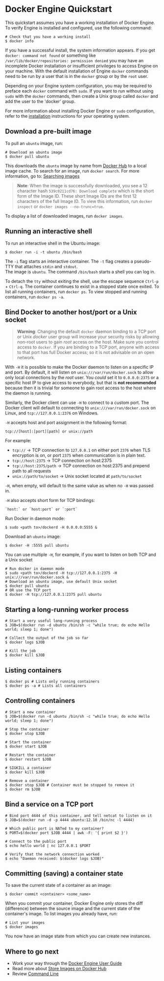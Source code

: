 <!--[metadata]>
+++
aliases = ["/engine/userguide/basics/"]
title = "Quickstart"
description = "Common usage and commands"
keywords = ["Examples, Usage, basic commands, docker, documentation,  examples"]
[menu.main]
parent = "engine_use"
weight=-90
+++
<![end-metadata]-->

# Docker Engine Quickstart

This quickstart assumes you have a working installation of Docker Engine. To verify Engine is installed and configured, use the following command:

    # Check that you have a working install
    $ docker info

If you have a successful install, the system information appears. If you get `docker: command not found` or something like
`/var/lib/docker/repositories: permission denied` you may have an
incomplete Docker installation or insufficient privileges to access
Engine on your machine. With the default installation of Engine `docker`
commands need to be run by a user that is in the `docker` group or by the
`root` user.

Depending on your Engine system configuration, you may be required
to preface each `docker` command with `sudo`. If you want to run without using
`sudo` with the `docker` commands, then create a Unix group called `docker` and
add the user to the 'docker' group.

For more information about installing Docker Engine or `sudo` configuration, refer to
the [installation](installation/index.md) instructions for your operating system.


## Download a pre-built image

To pull an `ubuntu` image, run:

    # Download an ubuntu image
    $ docker pull ubuntu

This downloads the `ubuntu` image by name from [Docker Hub](https://hub.docker.com) to a local
image cache. To search for an image, run `docker search`. For more information, go to:
[Searching images](userguide/containers/dockerrepos.md#searching-for-images)


> **Note**:
> When the image is successfully downloaded, you see a 12 character
> hash `539c0211cd76: Download complete` which is the
> short form of the Image ID. These short Image IDs are the first 12
> characters of the full Image ID. To view this information, run
> `docker inspect` or `docker images --no-trunc=true`.

To display a list of downloaded images, run `docker images`.

## Running an interactive shell

To run an interactive shell in the Ubuntu image:

    $ docker run -i -t ubuntu /bin/bash       

The `-i` flag starts an interactive container.
The `-t` flag creates a pseudo-TTY that attaches `stdin` and `stdout`.  
The image is `ubuntu`.
The command `/bin/bash` starts a shell you can log in.

To detach the `tty` without exiting the shell, use the escape sequence
`Ctrl-p` + `Ctrl-q`. The container continues to exist in a stopped state
once exited. To list all running containers, run `docker ps`. To view stopped and running containers,
run `docker ps -a`.

## Bind Docker to another host/port or a Unix socket

> **Warning**:
> Changing the default `docker` daemon binding to a
> TCP port or Unix *docker* user group will increase your security risks
> by allowing non-root users to gain *root* access on the host. Make sure
> you control access to `docker`. If you are binding
> to a TCP port, anyone with access to that port has full Docker access;
> so it is not advisable on an open network.

With `-H` it is possible to make the Docker daemon to listen on a
specific IP and port. By default, it will listen on
`unix:///var/run/docker.sock` to allow only local connections by the
*root* user. You *could* set it to `0.0.0.0:2375` or a specific host IP
to give access to everybody, but that is **not recommended** because
then it is trivial for someone to gain root access to the host where the
daemon is running.

Similarly, the Docker client can use `-H` to connect to a custom port.
The Docker client will default to connecting to `unix:///var/run/docker.sock`
on Linux, and `tcp://127.0.0.1:2376` on Windows.

`-H` accepts host and port assignment in the following format:

    tcp://[host]:[port][path] or unix://path

For example:

-   `tcp://` -> TCP connection to `127.0.0.1` on either port `2376` when TLS encryption
    is on, or port `2375` when communication is in plain text.
-   `tcp://host:2375` -> TCP connection on
    host:2375
-   `tcp://host:2375/path` -> TCP connection on
    host:2375 and prepend path to all requests
-   `unix://path/to/socket` -> Unix socket located
    at `path/to/socket`

`-H`, when empty, will default to the same value as
when no `-H` was passed in.

`-H` also accepts short form for TCP bindings:

    `host:` or `host:port` or `:port`

Run Docker in daemon mode:

    $ sudo <path to>/dockerd -H 0.0.0.0:5555 &

Download an `ubuntu` image:

    $ docker -H :5555 pull ubuntu

You can use multiple `-H`, for example, if you want to listen on both
TCP and a Unix socket

    # Run docker in daemon mode
    $ sudo <path to>/dockerd -H tcp://127.0.0.1:2375 -H unix:///var/run/docker.sock &
    # Download an ubuntu image, use default Unix socket
    $ docker pull ubuntu
    # OR use the TCP port
    $ docker -H tcp://127.0.0.1:2375 pull ubuntu

## Starting a long-running worker process

    # Start a very useful long-running process
    $ JOB=$(docker run -d ubuntu /bin/sh -c "while true; do echo Hello world; sleep 1; done")

    # Collect the output of the job so far
    $ docker logs $JOB

    # Kill the job
    $ docker kill $JOB

## Listing containers

    $ docker ps # Lists only running containers
    $ docker ps -a # Lists all containers

## Controlling containers

    # Start a new container
    $ JOB=$(docker run -d ubuntu /bin/sh -c "while true; do echo Hello world; sleep 1; done")

    # Stop the container
    $ docker stop $JOB

    # Start the container
    $ docker start $JOB

    # Restart the container
    $ docker restart $JOB

    # SIGKILL a container
    $ docker kill $JOB

    # Remove a container
    $ docker stop $JOB # Container must be stopped to remove it
    $ docker rm $JOB

## Bind a service on a TCP port

    # Bind port 4444 of this container, and tell netcat to listen on it
    $ JOB=$(docker run -d -p 4444 ubuntu:12.10 /bin/nc -l 4444)

    # Which public port is NATed to my container?
    $ PORT=$(docker port $JOB 4444 | awk -F: '{ print $2 }')

    # Connect to the public port
    $ echo hello world | nc 127.0.0.1 $PORT

    # Verify that the network connection worked
    $ echo "Daemon received: $(docker logs $JOB)"

## Committing (saving) a container state

To save the current state of a container as an image:

    $ docker commit <container> <some_name>

When you commit your container, Docker Engine only stores the diff (difference) between
the source image and the current state of the container's image. To list images
you already have, run:

    # List your images
    $ docker images

You now have an image state from which you can create new instances.

## Where to go next

* Work your way through the [Docker Engine User Guide](userguide/index.md)
* Read more about [Store Images on Docker Hub](userguide/containers/dockerrepos.md)
* Review [Command Line](reference/commandline/cli.md)
